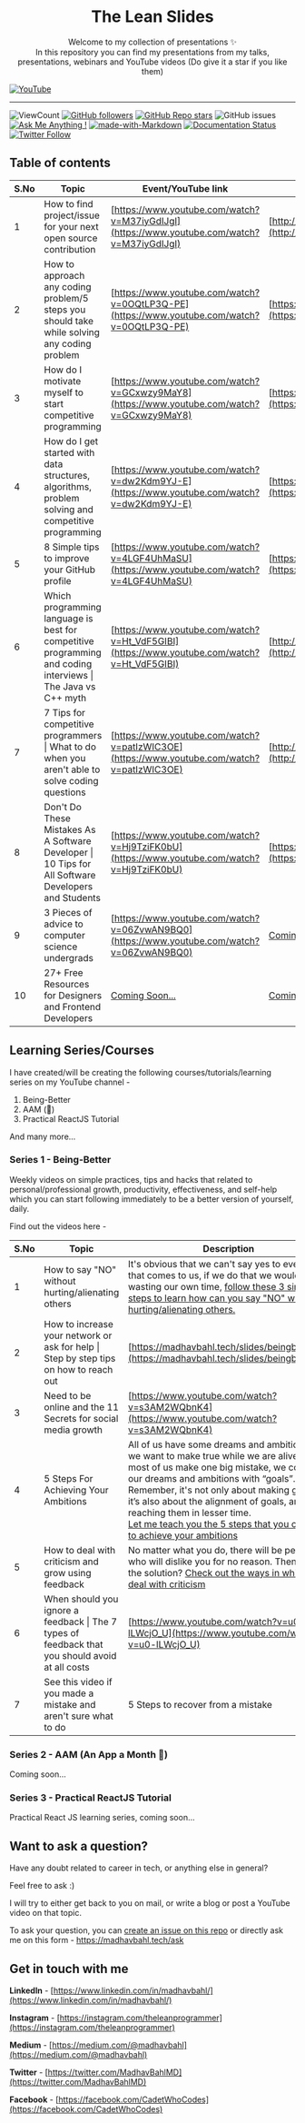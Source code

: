 <h1 align="center">
    The Lean Slides
</h1>

<p align="center">
    Welcome to my collection of presentations ✨
    <br />
    In this repository you can find my presentations from my talks, presentations, webinars and YouTube videos (Do give it a star if you like them)
</p

[![YouTube](./yt_flag.png)](https://youtube.com/TheLeanProgrammer?sub_confirmation=1)

***

![ViewCount](https://views.whatilearened.today/views/github/MadhavBahl/slides.svg)
[![GitHub followers](https://img.shields.io/github/followers/MadhavBahl?label=Follow)](https://github.com/MadhavBahl)
[![GitHub Repo stars](https://img.shields.io/github/stars/MadhavBahl/slides?style=Stars)](https://github.com/MadhavBahl)
![GitHub issues](https://img.shields.io/github/issues-raw/MadhavBahl/slides)
[![Ask Me Anything !](https://img.shields.io/badge/Ask%20me-anything-1abc9c.svg)](http://madhavbahl.tech/ask/)
[![made-with-Markdown](https://img.shields.io/badge/Made%20with-Markdown-1f425f.svg)](http://commonmark.org)
[![Documentation Status](https://readthedocs.org/projects/ansicolortags/badge/?version=latest)](http://ansicolortags.readthedocs.io/?badge=latest)
[![Twitter Follow](https://img.shields.io/twitter/follow/MadhavBahlMD)](https://twitter.com/MadhavBahlMD)

## Table of contents

| S.No   |      Topic      | Event/YouTube link |  Slides link  |
|--------|-----------------|--------------------|---------------|
| 1      | How to find project/issue for your next open source contribution | [https://www.youtube.com/watch?v=M37iyGdIJgI](https://www.youtube.com/watch?v=M37iyGdIJgI) | [http://madhavbahl.tech/slides/1](http://madhavbahl.tech/slides/1) |
| 2      | How to approach any coding problem/5 steps you should take while solving any coding problem | [https://www.youtube.com/watch?v=0OQtLP3Q-PE](https://www.youtube.com/watch?v=0OQtLP3Q-PE) | [https://madhavbahl.tech/slides/2](https://madhavbahl.tech/slides/2) |
| 3      | How do I motivate myself to start competitive programming | [https://www.youtube.com/watch?v=GCxwzy9MaY8](https://www.youtube.com/watch?v=GCxwzy9MaY8) | [https://madhavbahl.tech/slides/3](https://madhavbahl.tech/slides/3) |
| 4      | How do I get started with data structures, algorithms, problem solving and competitive programming | [https://www.youtube.com/watch?v=dw2Kdm9YJ-E](https://www.youtube.com/watch?v=dw2Kdm9YJ-E) | [https://madhavbahl.tech/slides/4](https://madhavbahl.tech/slides/4) |
| 5      | 8 Simple tips to improve your GitHub profile | [https://www.youtube.com/watch?v=4LGF4UhMaSU](https://www.youtube.com/watch?v=4LGF4UhMaSU) | [https://madhavbahl.tech/slides/5/](https://madhavbahl.tech/slides/5/) |
| 6      | Which programming language is best for competitive programming and coding interviews \| The Java vs C++ myth | [https://www.youtube.com/watch?v=Ht_VdF5GIBI](https://www.youtube.com/watch?v=Ht_VdF5GIBI) | [http://madhavbahl.tech/slides/6](http://madhavbahl.tech/slides/6) |
| 7      | 7 Tips for competitive programmers \| What to do when you aren't able to solve coding questions | [https://www.youtube.com/watch?v=patIzWIC3OE](https://www.youtube.com/watch?v=patIzWIC3OE) | [http://madhavbahl.tech/slides/7](http://madhavbahl.tech/slides/7) |
| 8      | Don't Do These Mistakes As A Software Developer \| 10 Tips for All Software Developers and Students | [https://www.youtube.com/watch?v=Hj9TziFK0bU](https://www.youtube.com/watch?v=Hj9TziFK0bU) | [https://madhavbahl.tech/slides/8](https://madhavbahl.tech/slides/8) |
| 9      | 3 Pieces of advice to computer science undergrads | [https://www.youtube.com/watch?v=06ZvwAN9BQ0](https://www.youtube.com/watch?v=06ZvwAN9BQ0) | [Coming Soon...](https://www.youtube.com/TheLeanProgrammer?sub_confirmation=1) |
| 10      | 27+ Free Resources for Designers and Frontend Developers | [Coming Soon...](https://www.youtube.com/TheLeanProgrammer?sub_confirmation=1) | [Coming Soon...](https://www.youtube.com/TheLeanProgrammer?sub_confirmation=1) |

## Learning Series/Courses

I have created/will be creating the following courses/tutorials/learning series on my YouTube channel -

1. Being-Better
2. AAM (🥭) 
3. Practical ReactJS Tutorial

And many more...

### Series 1 - Being-Better

Weekly videos on simple practices, tips and hacks that related to personal/professional growth, productivity, effectiveness, and self-help which you can start following immediately to be a better version of yourself, daily.

Find out the videos here -

| S.No   |      Topic      | Description |  YouTube link  |
|--------|-----------------|--------------------|---------------|
| 1      | How to say "NO" without hurting/alienating others | It's obvious that we can't say yes to everything that comes to us, if we do that we would be wasting our own time, [follow these 3 simple steps to learn how can you say "NO" without hurting/alienating others.](https://madhavbahl.medium.com/) | [https://www.youtube.com/watch?v=wgjioLGEDLQ](https://www.youtube.com/watch?v=wgjioLGEDLQ) |
| 2      | How to increase your network or ask for help \| Step by step tips on how to reach out | [https://madhavbahl.tech/slides/beingbetter/2](https://madhavbahl.tech/slides/beingbetter/2) | [https://www.youtube.com/watch?v=HPpI_gLZYFI](https://www.youtube.com/watch?v=HPpI_gLZYFI) |
| 3      | Need to be online and the 11 Secrets for social media growth | [https://www.youtube.com/watch?v=s3AM2WQbnK4](https://www.youtube.com/watch?v=s3AM2WQbnK4) | [https://madhavbahl.tech/slides/beingbetter/3](https://madhavbahl.tech/slides/beingbetter/3) |
| 4      | 5 Steps For Achieving Your Ambitions | All of us have some dreams and ambitions that we want to make true while we are alive, but most of us make one big mistake, we confuse our dreams and ambitions with “goals”. <br> Remember, it's not only about making goals, it’s also about the alignment of goals, and reaching them in lesser time. <br> [Let me teach you the 5 steps that you can take to achieve your ambitions](https://madhavbahl.medium.com/five-steps-for-achieving-almost-any-ambition-c582728178bc) | [https://www.youtube.com/watch?v=lW9FVNc8P9k](https://www.youtube.com/watch?v=lW9FVNc8P9k) |
| 5      | How to deal with criticism and grow using feedback | No matter what you do, there will be people who will dislike you for no reason. Then, what’s the solution? [Check out the ways in which I deal with criticism](https://medium.com/learn-with-the-lean-programmer/this-story-changed-the-way-i-used-to-look-at-critics-312f1619d16e) | [https://www.youtube.com/watch?v=VjIGoiaSSbA](https://www.youtube.com/watch?v=VjIGoiaSSbA) |
| 6      | When should you ignore a feedback \| The 7 types of feedback that you should avoid at all costs | [https://www.youtube.com/watch?v=u0-lLWcjO_U](https://www.youtube.com/watch?v=u0-lLWcjO_U) | [https://www.youtube.com/watch?v=u0-lLWcjO_U](https://www.youtube.com/watch?v=u0-lLWcjO_U) |
| 7      | See this video if you made a mistake and aren't sure what to do | 5 Steps to recover from a mistake | [https://www.youtube.com/watch?v=A7zmHZ_tyEs](https://www.youtube.com/watch?v=A7zmHZ_tyEs&list=PLGyA74h_S9NrvsvTulWKHYAcaJJV9Kn1G&index=7) | [https://www.youtube.com/watch?v=A7zmHZ_tyEs](https://www.youtube.com/watch?v=A7zmHZ_tyEs&list=PLGyA74h_S9NrvsvTulWKHYAcaJJV9Kn1G&index=7) |

### Series 2 - AAM (An App a Month 🥭)

Coming soon...

### Series 3 - Practical ReactJS Tutorial

Practical React JS learning series, coming soon...

## Want to ask a question?

Have any doubt related to career in tech, or anything else in general?

Feel free to ask :)

I will try to either get back to you on mail, or write a blog or post a YouTube video on that topic.

To ask your question, you can [create an issue on this repo](https://github.com/MadhavBahl/slides/issues/new) or directly ask me on this form - https://madhavbahl.tech/ask

## Get in touch with me

**LinkedIn** - [https://www.linkedin.com/in/madhavbahl/](https://www.linkedin.com/in/madhavbahl/)

**Instagram** - [https://instagram.com/theleanprogrammer](https://instagram.com/theleanprogrammer)

**Medium** - [https://medium.com/@madhavbahl](https://medium.com/@madhavbahl)

**Twitter** - [https://twitter.com/MadhavBahlMD](https://twitter.com/MadhavBahlMD)

**Facebook** - [https://facebook.com/CadetWhoCodes](https://facebook.com/CadetWhoCodes)

